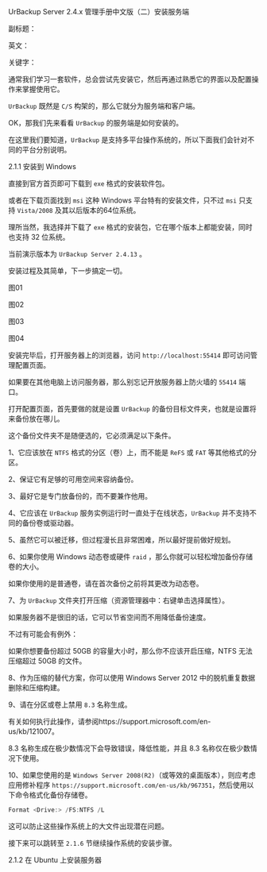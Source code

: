 UrBackup Server 2.4.x 管理手册中文版（二）安装服务端

副标题：

英文：

关键字：



通常我们学习一套软件，总会尝试先安装它，然后再通过熟悉它的界面以及配置操作来掌握使用它。

`UrBackup` 既然是 `C/S` 构架的，那么它就分为服务端和客户端。

OK，那我们先来看看 `UrBackup` 的服务端是如何安装的。

在这里我们要知道，`UrBackup` 是支持多平台操作系统的，所以下面我们会针对不同的平台分别说明。



2.1.1 安装到 Windows 

直接到官方首页即可下载到 `exe` 格式的安装软件包。

或者在下载页面找到 `msi` 这种 Windows 平台特有的安装文件，只不过 `msi` 只支持 `Vista/2008` 及其以后版本的64位系统。

理所当然，我选择并下载了 `exe` 格式的安装包，它在哪个版本上都能安装，同时也支持 32 位系统。

当前演示版本为 `UrBackup Server 2.4.13` 。



安装过程及其简单，下一步搞定一切。

图01

图02

图03

图04



安装完毕后，打开服务器上的浏览器，访问 `http://localhost:55414` 即可访问管理配置页面。

如果要在其他电脑上访问服务器，那么别忘记开放服务器上防火墙的 `55414` 端口。

打开配置页面，首先要做的就是设置 `UrBackup` 的备份目标文件夹，也就是设置将来备份放在哪儿。



这个备份文件夹不是随便选的，它必须满足以下条件。

1、它应该放在 `NTFS` 格式的分区（卷）上，而不能是 `ReFS` 或 `FAT` 等其他格式的分区。

2、保证它有足够的可用空间来容纳备份。

3、最好它是专门放备份的，而不要兼作他用。

4、它应该在 `UrBackup` 服务实例运行时一直处于在线状态，`UrBackup` 并不支持不同的备份卷或驱动器。

5、虽然它可以被迁移，但过程漫长且非常困难，所以最好提前做好规划。

6、如果你使用 Windows 动态卷或硬件 `raid` ，那么你就可以轻松增加备份存储卷的大小。

如果你使用的是普通卷，请在首次备份之前将其更改为动态卷。

7、为 `UrBackup` 文件夹打开压缩（资源管理器中：右键单击选择属性）。

如果服务器不是很旧的话，它可以节省空间而不用降低备份速度。

不过有可能会有例外：

如果你想要备份超过 50GB 的容量大小时，那么你不应该开启压缩，NTFS 无法压缩超过 50GB 的文件。

8、作为压缩的替代方案，你可以使用 Windows Server 2012 中的脱机重复数据删除和压缩构建。

9、请在分区或卷上禁用 `8.3` 名称生成。

有关如何执行此操作，请参阅https://support.microsoft.com/en-us/kb/121007。

8.3 名称生成在极少数情况下会导致错误，降低性能，并且 8.3 名称仅在极少数情况下使用。

10、如果您使用的是 `Windows Server 2008(R2)`（或等效的桌面版本），则应考虑应用修补程序 `https://support.microsoft.com/en-us/kb/967351`，然后使用以下命令格式化备份存储卷。

```powershell
Format <Drive:> /FS:NTFS /L
```

  这可以防止这些操作系统上的大文件出现潜在问题。



接下来可以跳转至 `2.1.6` 节继续操作系统的安装步骤。



2.1.2 在 Ubuntu 上安装服务器





























